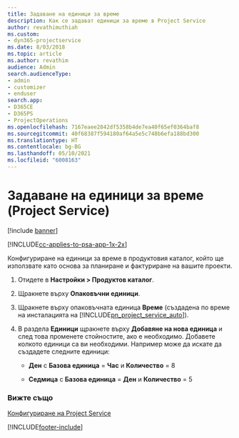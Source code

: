 ```yaml
---
title: Задаване на единици за време
description: Как се задават единици за време в Project Service
author: revathimuthiah
ms.custom:
- dyn365-projectservice
ms.date: 8/03/2018
ms.topic: article
ms.author: revathim
audience: Admin
search.audienceType:
- admin
- customizer
- enduser
search.app:
- D365CE
- D365PS
- ProjectOperations
ms.openlocfilehash: 7167eaee2842df5358b4de7ea40f65ef0364baf8
ms.sourcegitcommit: 40f68387f594180af64a5e5c748b6efa188bd300
ms.translationtype: HT
ms.contentlocale: bg-BG
ms.lasthandoff: 05/10/2021
ms.locfileid: "6008163"
---
```

# <a name="set-up-time-units-project-service"></a>Задаване на единици за време (Project Service)

[!include [banner](../includes/psa-now-project-operations.md)]

[!INCLUDE[cc-applies-to-psa-app-1x-2x](../includes/cc-applies-to-psa-app-1x-2x.md)]

Конфигуриране на единици за време в продуктовия каталог, който ще използвате като основа за планиране и фактуриране на вашите проекти.  
  
1. Отидете в **Настройки > Продуктов каталог**.  
  
2. Щракнете върху **Опаковъчни единици**.  
  
3. Щракнете върху опаковъчната единица **Време** (създадена по време на инсталацията на [!INCLUDE[pn_project_service_auto](../includes/pn-project-service-auto.md)]).  
  
4. В раздела **Единици** щракнете върху **Добавяне на нова единица** и след това променете стойностите, ако е необходимо. Добавете колкото единици са ви необходими. Например може да искате да създадете следните единици:  
  
   - **Ден** с **Базова единица** = **Час** и **Количество** = 8  
  
   - **Седмица** с **Базова единица** = **Ден** и **Количество** = 5  
  
### <a name="see-also"></a>Вижте също  
 [Конфигуриране на Project Service](../psa/configure.md)


[!INCLUDE[footer-include](../includes/footer-banner.md)]